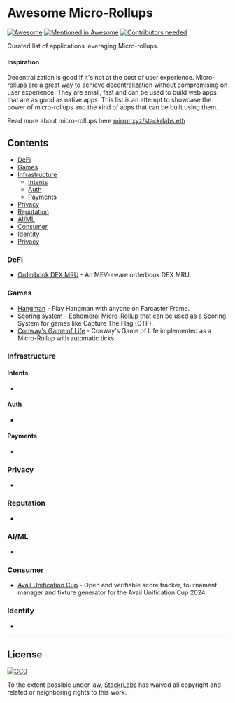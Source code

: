 # Awesome Micro-Rollups

[![Awesome](https://cdn.rawgit.com/sindresorhus/awesome/d7305f38d29fed78fa85652e3a63e154dd8e8829/media/badge.svg)](https://github.com/sindresorhus/awesome)
[![Mentioned in Awesome](https://awesome.re/mentioned-badge.svg)](https://awesome.re)
[![Contributors needed](https://img.shields.io/badge/contributors-needed-yellow.svg)](CONTRIBUTING.md)

Curated list of applications leveraging Micro-rollups.

#### Inspiration

Decentralization is good if it's not at the cost of user experience. Micro-rollups are a great way to achieve decentralization without compromising on user experience. They are small, fast and can be used to build web apps that are as good as native apps. This list is an attempt to showcase the power of micro-rollups and the kind of apps that can be built using them.

Read more about micro-rollups here [mirror.xyz/stackrlabs.eth](http://mirror.xyz/stackrlabs.eth)

## Contents

- [DeFi](#defi)
- [Games](#games)
- [Infrastructure](#infrastructure)
  - [Intents](#intents)
  - [Auth](#auth)
  - [Payments](#payments)
- [Privacy](#privacy)
- [Reputation](#reputation)
- [AI/ML](#aiml)
- [Consumer](#consumer)
- [Identity](#identity)
- [Privacy](#privacy)

### DeFi

- [Orderbook DEX MRU](https://github.com/eshaan7/orderbook-dex-mru) - An MEV-aware orderbook DEX MRU.

### Games

- [Hangman](https://github.com/0xRampey/hangman-rollup) - Play Hangman with anyone on Farcaster Frame.
- [Scoring system](https://github.com/eshaan7/ctf-scoring-ephemeral-mru) - Ephemeral Micro-Rollup that can be used as a Scoring System for games like Capture The Flag (CTF).
- [Conway's Game of Life](https://github.com/eshaan7/conways-game-of-life-mru) - Conway's Game of Life implemented as a Micro-Rollup with automatic ticks.

### Infrastructure

#### Intents

-

#### Auth

-

#### Payments

-

### Privacy

-

### Reputation

-

### AI/ML

-

### Consumer

- [Avail Unification Cup](https://github.com/stackrlabs/unification-cup) - Open and verifiable score tracker, tournament manager and fixture generator for the Avail Unification Cup 2024.

### Identity

-

---

## License

[![CC0](https://mirrors.creativecommons.org/presskit/buttons/88x31/svg/cc-zero.svg)](https://creativecommons.org/publicdomain/zero/1.0/)

To the extent possible under law, [StackrLabs](https://www.stackrlabs.xyz) has waived all copyright and related or neighboring rights to this work.

